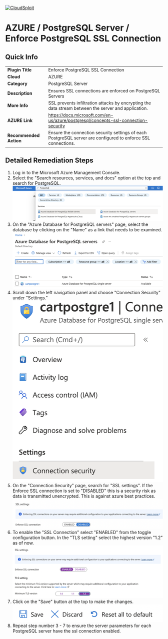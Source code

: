 [![CloudSploit](https://cloudsploit.com/img/logo-new-big-text-100.png "CloudSploit")](https://cloudsploit.com)

# AZURE / PostgreSQL Server / Enforce PostgreSQL SSL Connection

## Quick Info

| | |
|-|-|
| **Plugin Title** | Enforce PostgreSQL SSL Connection |
| **Cloud** | AZURE |
| **Category** | PostgreSQL Server |
| **Description** | Ensures SSL connections are enforced on PostgreSQL Servers |
| **More Info** | SSL prevents infiltration attacks by encrypting the data stream between the server and application. |
| **AZURE Link** | https://docs.microsoft.com/en-us/azure/postgresql/concepts-ssl-connection-security |
| **Recommended Action** | Ensure the connection security settings of each PostgreSQL server are configured to enforce SSL connections. |

## Detailed Remediation Steps
1. Log in to the Microsoft Azure Management Console.
2. Select the "Search resources, services, and docs" option at the top and search for PostgreSQL. </br> <img src="/resources/azure/postgresqlserver/enforce-postgresql-ssl-connection/step2.png"/>
3. On the "Azure Database for PostgreSQL servers" page, select the database by clicking on the "Name" as a link that needs to be examined.</br> <img src="/resources/azure/postgresqlserver/enforce-postgresql-ssl-connection/step3.png"/>
4. Scroll down the left navigation panel and choose "Connection Security" under "Settings."</br> <img src="/resources/azure/postgresqlserver/enforce-postgresql-ssl-connection/step4.png"/>
5. On the "Connection Security" page, search for "SSL settings". If the Enforce SSL connection is set to "DISABLED" this is a security risk as data is transmitted unencrypted. This is against azure best practices.</br> <img src="/resources/azure/postgresqlserver/enforce-postgresql-ssl-connection/step5.png"/>
6. To enable the "SSL Connection" select "ENABLED" from the toggle configuration button. In the "TLS setting" select the highest version "1.2" as of now.</br> <img src="/resources/azure/postgresqlserver/enforce-postgresql-ssl-connection/step6.png"/>
7. Click on the "Save" button at the top to make the changes.</br> <img src="/resources/azure/postgresqlserver/enforce-postgresql-ssl-connection/step7.png"/>
8. Repeat step number 3 - 7 to ensure the server parameters for each PostgreSQL server have the ssl connection enabled.</br>


